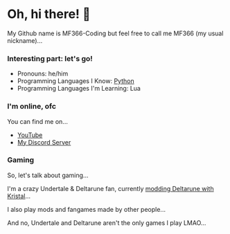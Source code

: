 # Oh, hi there! 👋
My Github name is MF366-Coding but feel free to call me MF366 (my usual nickname)...

### Interesting part: let's go!
* Pronouns: he/him
* Programming Languages I Know: [Python](https://python.org)
* Programming Languages I'm Learning: Lua

### I'm online, ofc
You can find me on...
* [YouTube](https://youtube.com/@mf_366)
* [My Discord Server](https://discord.gg/pTfkr24p8M)

### Gaming
So, let's talk about gaming...

I'm a crazy Undertale & Deltarune fan, currently [modding Deltarune with Kristal](https://MF366-Coding/DeltaruneKristalMods)...

I also play mods and fangames made by other people...

And no, Undertale and Deltarune aren't the only games I play LMAO...
  
<!--
**MF366-Coding/MF366-Coding** is a ✨ _special_ ✨ repository because its `README.md` (this file) appears on your GitHub profile.

Here are some ideas to get you started:

- 🔭 I’m currently working on ...
- 🌱 I’m currently learning ...
- 👯 I’m looking to collaborate on ...
- 🤔 I’m looking for help with ...
- 💬 Ask me about ...
- 📫 How to reach me: ...
- 😄 Pronouns: ...
- ⚡ Fun fact: ...
-->
